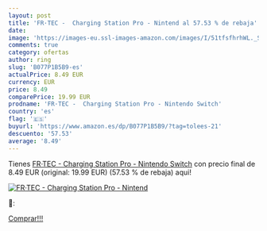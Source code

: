 ```yaml
---
layout: post
title: 'FR·TEC -  Charging Station Pro - Nintend al 57.53 % de rebaja'
date: 
image: 'https://images-eu.ssl-images-amazon.com/images/I/51tfsfhrhWL._SL200_.jpg'
comments: true
category: ofertas
author: ring
slug: 'B077P1B5B9-es'
actualPrice: 8.49 EUR
currency: EUR
price: 8.49
comparePrice: 19.99 EUR
prodname: 'FR·TEC -  Charging Station Pro - Nintendo Switch'
country: 'es'
flag: '🇪🇸'
buyurl: 'https://www.amazon.es/dp/B077P1B5B9/?tag=tolees-21'
descuento: '57.53'
average: '8.49'
---
```


Tienes [FR·TEC -  Charging Station Pro - Nintendo Switch](https://www.amazon.es/dp/B077P1B5B9/?tag=tolees-21) con precio final de  8.49 EUR (original: 19.99 EUR) (57.53 %  de rebaja) aqui!

[![FR·TEC -  Charging Station Pro - Nintend](https://images-eu.ssl-images-amazon.com/images/I/51tfsfhrhWL._SL200_.jpg)](https://www.amazon.es/dp/B077P1B5B9/?tag=tolees-21)

🔎:


[Comprar!!!](https://www.amazon.es/dp/B077P1B5B9/?tag=tolees-21)
